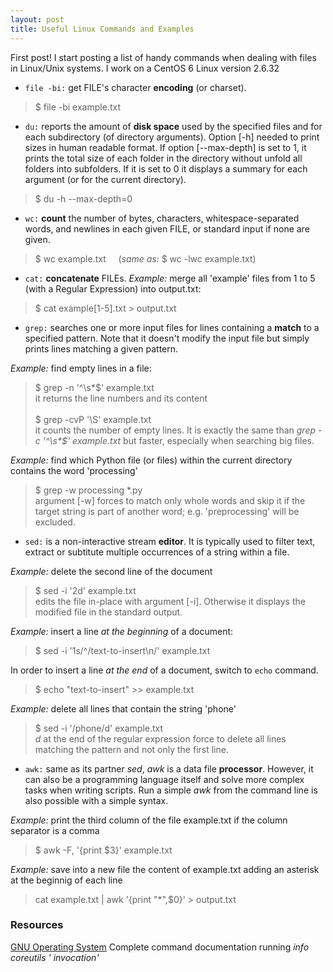 ```yaml
---
layout: post
title: Useful Linux Commands and Examples
---
```


First post! I start posting a list of handy commands when dealing with files in Linux/Unix systems. 
I work on a CentOS 6 Linux version 2.6.32

- `file -bi:` get FILE's character **encoding** (or charset).
> $ file -bi example.txt

- `du:` reports the amount of **disk space** used by the specified files and for each subdirectory (of directory arguments). Option [-h] needed to print sizes in human readable format. If option [--max-depth] is set to 1, it prints the total size of each folder in the directory without unfold all folders into subfolders. If it is set to 0 it displays a summary for each argument (or for the current directory). 
> $ du -h --max-depth=0 

- `wc:` **count** the number of bytes, characters, whitespace-separated words, and newlines in each given FILE, or standard input if none are given.
> $ wc example.txt &nbsp;&nbsp;&nbsp; (*same as:* $ wc -lwc example.txt)

- `cat:` **concatenate** FILEs. 
*Example:* merge all 'example' files from 1 to 5 (with a Regular Expression) into output.txt:
> $ cat example[1-5].txt > output.txt

- `grep:` searches one or more input files for lines containing a **match** to a specified pattern. Note that it doesn't modify the input file but simply prints lines matching a given pattern.

*Example:* find empty lines in a file:
> $ grep -n '^\s*$' example.txt <br /> it returns the line numbers and its content <br /><br />
> $ grep -cvP '\S' example.txt <br /> it counts the number of empty lines. It is exactly the same than <em>grep -c '^\s*$' example.txt</em> but faster, especially when searching big files.

*Example:* find which Python file (or files) within the current directory contains the word 'processing' 
> $ grep -w processing *.py <br /> argument [-w] forces to match only whole words and skip it if the target string is part of another word; e.g. 'preprocessing' will be excluded.

- `sed:` is a non-interactive stream **editor**. It is typically used to filter text, extract or subtitute multiple occurrences of a string within a file.

*Example:* delete the second line of the document
> $ sed -i '2d' example.txt <br /> edits the file in-place with argument [-i]. Otherwise it displays the modified file in the standard output. 

*Example:* insert a line *at the beginning* of a document:
> $ sed -i '1s/^/text-to-insert\n/' example.txt

In order to insert a line *at the end* of a document, switch to `echo` command. 
> $ echo "text-to-insert" >> example.txt

*Example:* delete all lines that contain the string 'phone' 
> $ sed -i '/phone/d' example.txt <br /> *d* at the end of the regular expression force to delete all lines matching the pattern and not only the first line.

- `awk:` same as its partner *sed*, *awk* is a data file **processor**. However, it can also be a programming language itself and solve more complex tasks when writing scripts. Run a simple *awk* from the command line is also possible with a simple syntax. 

*Example:* print the third column of the file example.txt if the column separator is a comma
> $ awk -F, '{print $3}' example.txt

*Example:* save into a new file the content of example.txt adding an asterisk at the beginnig of each line
> cat example.txt | awk '{print "*",$0}' > output.txt


### Resources
[GNU Operating System](https://www.gnu.org/software/)
Complete command documentation running *info coreutils '<command> invocation'* 